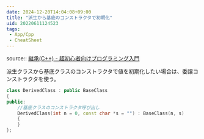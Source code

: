 ```yaml
---
date: 2024-12-20T14:04:08+09:00
title: "派生から基底のコンストラクタで初期化"
uid: 20220611124523
tags:
 - App/Cpp
 - CheatSheet
---
```


source:: [継承(C++) - 超初心者向けプログラミング入門](https://programming.pc-note.net/cpp/inheritance.html#)

派生クラスから基底クラスのコンストラクタで値を初期化したい場合は、委譲コンストラクタを使う。

```cpp
class DerivedClass : public BaseClass
{
public:
    //基底クラスのコンストラクタ呼び出し
    DerivedClass(int n = 0, const char *s = "") : BaseClass(n, s)
    {
    }
};
```
